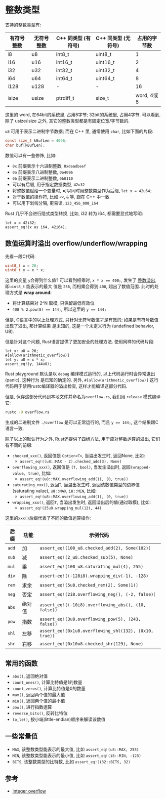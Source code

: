 # 整数类型

支持的整数类型有:

| 有符号整数 | 无符号整数 | C++ 同类型 (有符号) | C++ 同类型 (无符号) | 占用的字节数    |
|-------|-------|---------------|---------------|-----------|
| i8    | u8    | int8_t        | uint8_t       | 1         |
| i16   | u16   | int16_t       | uint16_t      | 2         |
| i32   | u32   | int32_t       | uint32_t      | 4         |
| i64   | u64   | int64_t       | uint64_t      | 8         |
| i128  | u128  | -             | -             | 16        |
| isize | usize | ptrdiff_t     | size_t        | word, 4或8 |

这里的 word, 在64bit的系统里, 占用8字节; 32bit的系统里, 占用4字节.
可以看到, 除了 usize/isize 之外, 其它的整数类型都是有固定位宽/字节数的.

`u8` 可用于表示二进制字节数据; 而在 C++ 里, 通常使用 `char`, 比如下面的片段:

```c
const size_t kBufLen = 4096;
char buf[kBufLen];
```

数值可以有一些修饰, 比如:

- `0x` 前缀表示十六进制整数, `0xdeadbeef`
- `0o` 前缀表示八进制整数, `0o4096`
- `0b` 前缀表示二进制整数, `0b0110`
- 可以有后缀, 用于指定数据类型, `42u32`
- 将整数值赋给一个变量时, 可以同时用整数类型作为后缀, `let x = 42u64;`
- 对于数值的操作符, 比如 `<<`, `&` 等, 跟在 C++ 中一致
- 可以用下划线分隔, 更易读, `123_456_000_i64`

Rust 几乎不会进行隐式类型转换, 比如, i32 转为 i64, 都需要显式地写明:

```rust, not_run
let x = 42i32;
assert_eq!(x as i64, 42i64);
```

## 数值运算时溢出 overflow/underflow/wrapping

先看一段C代码:

```c
uint8_t x = 20;
uint8_t y = x * x;
```

这里的变量 `y`会得到什么值? 可以看到相乘时, `x * x == 400;`, 发生了
[整数溢出](https://en.wikipedia.org/wiki/Integer_overflow), 即`uint8_t` 能表示的最大
值是 `256`, 而相乘会得到 `400`, 超出了数值范围. 此时的处理方式是 <b>wrap around</b>:

- 将计算结果对 2^N 取模, 只保留最低有效位
- `400 % 2.pow(8) == 144;`, 所以这里的 `y == 144;`

但是, C语言中的以上处理方式, 只针对无符号数值才是有效的; 如果是有符号数值出现了溢出, 那计算结果
是未知的, 这是一个未定义行为 (undefined behavior, UB).

但是针对这个问题, Rust语言提供了更加安全的处理方法. 使用同样的代码片段:

```rust, not_run
let x: u8 = 20;
#[allow(arithmetic_overflow)]
let y: u8 = x * x;
assert_eq!(y, 144u8);
```

Rust playground 默认是以 `debug` 编译模式运行的, 以上代码运行时会异常退出 (panic), 这种行为
是已知的确定的. 另外, `#[allow(arithmetic_overflow)]` 这行代码用于禁用rustc编译器的溢出检查,
这样才能编译这部分代码.

但是, 保存这部分代码到本地文件并命名为`overflow.rs`, 我们用 `release` 模式编译它:

```bash
rustc -O overflow.rs
```

生成的二进制文件 `./overflow` 是可以正常运行的, 而且 `y == 144;`, 这个结果跟C语言一致.

除了以上的默认行为之外, Rust还提供了四组方法, 用于应对整数运算的溢出, 它们有不同的前缀:

- `checked_xxx()`, 返回值是 `Option<T>`, 当溢出发生时, 返回None, 比如:
    - `assert_eq!((u8::MAX - 2).checked_add(3), None)`
- `overflowing_xxx()`, 返回值是 `(T, bool)`, 当发生溢出时, 返回`(wrapped-value, true)`, 比如:
    - `assert_eq!(u8::MAX.overflowing_add(1), (0, true))`
- `saturating_xxx()`, 返回`T`, 当溢出发生时, 返回该数值类型的边界值 (saturating value),
  `u8::MAX`, `i8::MIN`, 比如:
    - `assert_eq!(u8::MAX.overflowing_add(1), (0, true))`
- `wrapping_xxx()`, 返回`T`, 当溢出发生时, 返回溢出后的值(通过取模), 比如:
    - `assert_eq!(25u8.wrapping_mul(12), 44)`

这里的`xxx()`后缀代表了不同的数值运算操作:

| 后缀    | 功能  | 示例代码                                                   |
|-------|-----|--------------------------------------------------------|
| `add` | 加   | `assert_eq!(100_u8.checked_add(2), Some(102))`         |
| `sub` | 减   | `assert_eq!(2_u8.checked_sub(5), None)`                |
| `mul` | 乘   | `assert_eq!(100_u8.saturating_mul(4), 255)`            |
| `div` | 除   | `assert-eq!((-128i8).wrapping_div(-1), -128)`          |
| `rem` | 求余  | `assert_eq!(5u8.checked_rem(2), Some(1))`              |
| `neg` | 否定  | `assert_eq!(2i8.overflowing_neg(), (-2, false))`       |
| `abs` | 绝对值 | `assert_eq!((-10i8).overflowing_abs(), (10, false))`   |
| `pow` | 指数  | `assert_eq!(3u8.overflowing_pow(5), (243, false))`     |
| `shl` | 左移  | `assert_eq!(0x1u8.overflowing_shl(132), (0x10, true))` |
| `shr` | 右移  | `assert_eq!(0x10u8.checked_shr(129), None)`            |

## 常用的函数

- `abs()`, 返回绝对值
- `count_ones()`, 计算比特值是1的数量
- `count_zeros()`, 计算比特值是0的数量
- `max()`, 返回两个值的最大值
- `min()`, 返回两个值的最小值
- `pow()`, 进行指数运算
- `reverse_bits()`, 反转比特位
- `to_le()`, 按小端(little-endian)顺序来解读该数值

## 一些常量值

- `MAX`, 该整数类型能表示的最大值, 比如 `assert_eq!(u8::MAX, 255)`
- `MIN`, 该整数类型能表示的最小值, 比如 `assert_eq!(i8::MIN, -128)`
- `BITS`, 该整数类型的比特数, 比如 `assert_eq!(i32::BITS, 32)`

## 参考

- [Integer overflow](https://en.wikipedia.org/wiki/Integer_overflow)